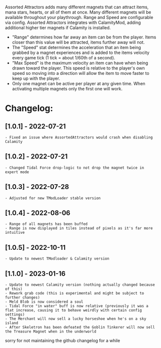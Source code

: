 Assorted Attractors adds many different magnets that can attract items, mana stars, hearts, or all of them at once. Many different magnets will be available throughout your playthrough.
Range and Speed are configurable via config.
Assorted Attractors integrates with CalamityMod, adding additional higher tier magnets if Calamity is installed.

- "Range" determines how far away an item can be from the player. Items closer than this value will be attracted, items further away will not.
- The "Speed" stat determines the acceleration that an item being grabbed by a magnet experiences and is added to the items velocity every game tick (1 tick = about 1/60th of a second). 
- "Max Speed" is the maximum velocity an item can have when being drawn toward the player. 
   This speed is relative to the player's own speed so moving into a direction will allow the item to move faster to keep up with the player.
- Only one magnet can be active per player at any given time. When activating multiple magnets only the first one will work. 

# Changelog:
## [1.0.1] - 2022-07-21
	- Fixed an issue where AssortedAttractors would crash when disabling Calamity
## [1.0.2] - 2022-07-21
	- Changed Tidal Force drop-logic to not drop the magnet twice in expert mode
## [1.0.3] - 2022-07-28
	- Adjusted for new TModLoader stable version
## [1.0.4] - 2022-08-06
	- Range of all magnets has been buffed
	- Range is now displayed in tiles instead of pixels as it's far more intuitive
## [1.0.5] - 2022-10-11
	- Update to newest TModloader & Calamity version
## [1.1.0] - 2023-01-16
	- Update to newest Calamity version (nothing actually changed because of this)
	- Rework grab code (this is experimental and might be subject to further changes)
	- Meld Blob is now considered a soul
	- Tidal Force "in water" buff is now relative (previously it was a flat increase, causing it to behave weirdly with certain config settings)
	- The Merchant will now sell a lucky horseshoe when he's on a sky island
	- After Skeletron has been defeated the Goblin Tinkerer will now sell the Treasure Magnet when in the underworld

sorry for not maintaining the github changelog for a while